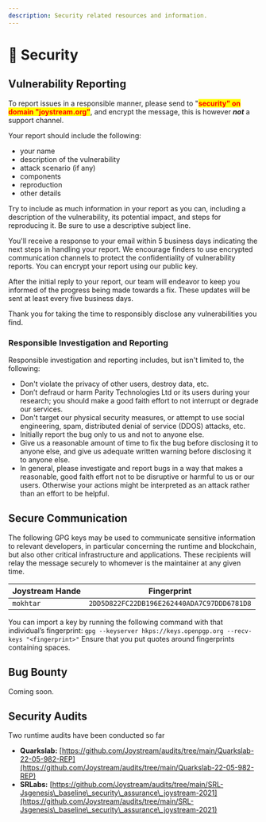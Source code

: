 ```yaml
---
description: Security related resources and information.
---
```


# 🔐 Security

## Vulnerability Reporting

To report issues in a responsible manner, please send to "<mark style="color:red;">**security" on domain "joystream.org"**</mark>, and encrypt the message, this is however _**not**_ a support channel.

Your report should include the following:

* your name
* description of the vulnerability
* attack scenario (if any)
* components
* reproduction
* other details

Try to include as much information in your report as you can, including a description of the vulnerability, its potential impact, and steps for reproducing it. Be sure to use a descriptive subject line.

You'll receive a response to your email within 5 business days indicating the next steps in handling your report. We encourage finders to use encrypted communication channels to protect the confidentiality of vulnerability reports. You can encrypt your report using our public key.&#x20;

After the initial reply to your report, our team will endeavor to keep you informed of the progress being made towards a fix. These updates will be sent at least every five business days.

Thank you for taking the time to responsibly disclose any vulnerabilities you find.

### Responsible Investigation and Reporting

Responsible investigation and reporting includes, but isn't limited to, the following:

* Don't violate the privacy of other users, destroy data, etc.
* Don’t defraud or harm Parity Technologies Ltd or its users during your research; you should make a good faith effort to not interrupt or degrade our services.
* Don't target our physical security measures, or attempt to use social engineering, spam, distributed denial of service (DDOS) attacks, etc.
* Initially report the bug only to us and not to anyone else.
* Give us a reasonable amount of time to fix the bug before disclosing it to anyone else, and give us adequate written warning before disclosing it to anyone else.
* In general, please investigate and report bugs in a way that makes a reasonable, good faith effort not to be disruptive or harmful to us or our users. Otherwise your actions might be interpreted as an attack rather than an effort to be helpful.

## Secure Communication

The following GPG keys may be used to communicate sensitive information to relevant developers, in particular concerning the runtime and blockchain, but also other critical infrastructure and applications. These recipients will relay the message securely to whomever is the maintainer at any given time.

| Joystream Hande | Fingerprint                                |
| --------------- | ------------------------------------------ |
| `mokhtar`       | `2DD5D822FC22DB196E262440ADA7C97DDD6781D8` |

You can import a key by running the following command with that individual’s fingerprint: `gpg --keyserver hkps://keys.openpgp.org --recv-keys "<fingerprint>"` Ensure that you put quotes around fingerprints containing spaces.

## Bug Bounty

Coming soon.

## Security Audits

Two runtime audits have been conducted so far

* **Quarkslab:** [https://github.com/Joystream/audits/tree/main/Quarkslab-22-05-982-REP](https://github.com/Joystream/audits/tree/main/Quarkslab-22-05-982-REP)
* **SRLabs:** [https://github.com/Joystream/audits/tree/main/SRL-Jsgenesis\_baseline\_security\_assurance\_joystream-2021](https://github.com/Joystream/audits/tree/main/SRL-Jsgenesis\_baseline\_security\_assurance\_joystream-2021)
